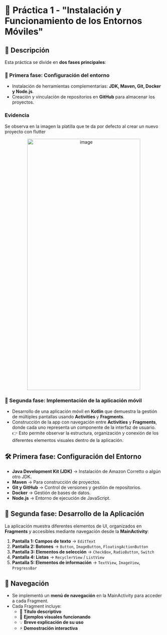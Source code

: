 # 📱 Práctica 1 - "Instalación y Funcionamiento de los Entornos Móviles"

## 📌 Descripción
Esta práctica se divide en **dos fases principales**:

### 🔧 Primera fase: Configuración del entorno
- Instalación de herramientas complementarias: **JDK, Maven, Git, Docker y Node.js**.
- Creación y vinculación de repositorios en **GitHub** para almacenar los proyectos.

### Evidencia
Se observa en la imagen la platilla que te da por defecto al crear un nuevo proyecto con flutter
<p align="center">
  <img width="360" height="800" alt="image" src="https://github.com/user-attachments/assets/b53d6207-262b-49f0-8fe8-daf7c608ccc1" />
</p>

### 🚀 Segunda fase: Implementación de la aplicación móvil
- Desarrollo de una aplicación móvil en **Kotlin** que demuestra la gestión de múltiples pantallas usando **Activities** y **Fragments**.
- Construcción de la app con navegación entre **Activities** y **Fragments**, donde cada uno representa un componente de la interfaz de usuario.  
  👉 Esto permite observar la estructura, organización y conexión de los diferentes elementos visuales dentro de la aplicación.

## 🛠️ Primera fase: Configuración del Entorno
- **Java Development Kit (JDK)** → Instalación de Amazon Corretto o algún otro JDK.
- **Maven** → Para construcción de proyectos.
- **Git y GitHub** → Control de versiones y gestión de repositorios.
- **Docker** → Gestión de bases de datos.
- **Node.js** → Entorno de ejecución de JavaScript.



## 📲 Segunda fase: Desarrollo de la Aplicación
La aplicación muestra diferentes elementos de UI, organizados en **Fragments** y accesibles mediante navegación desde la **MainActivity**:

1. **Pantalla 1: Campos de texto** → `EditText`
2. **Pantalla 2: Botones** → `Button`, `ImageButton`, `FloatingActionButton`
3. **Pantalla 3: Elementos de selección** → `CheckBox`, `RadioButton`, `Switch`
4. **Pantalla 4: Listas** → `RecyclerView` / `ListView`
5. **Pantalla 5: Elementos de información** → `TextView`, `ImageView`, `ProgressBar`

## 🧭 Navegación
- Se implementó un **menú de navegación** en la MainActivity para acceder a cada Fragment.
- Cada Fragment incluye:
  - 📝 **Título descriptivo**
  - 🎨 **Ejemplos visuales funcionando**
  - 💡 **Breve explicación de su uso**
  - ⚡ **Demostración interactiva**
